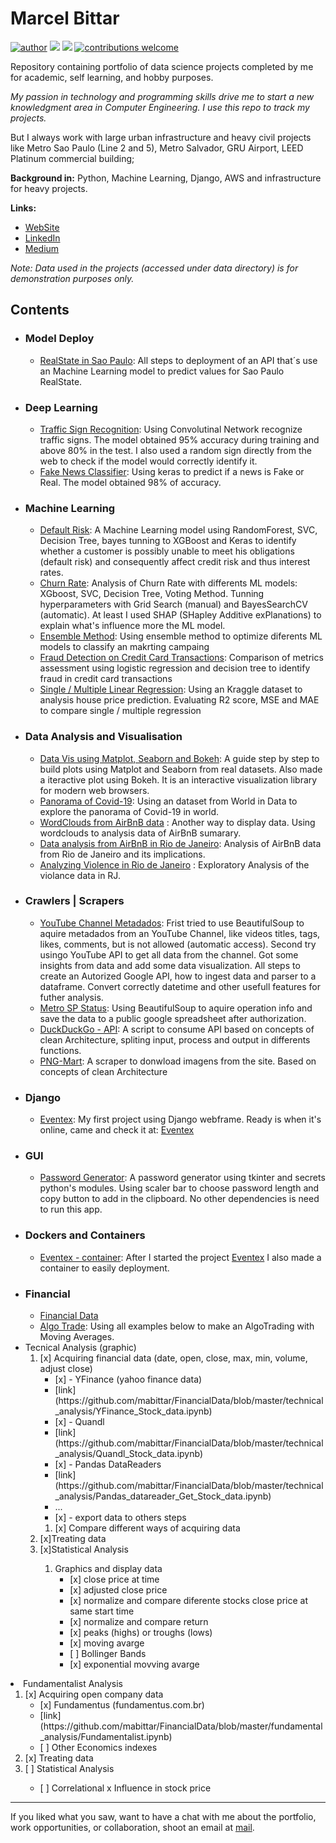 # Marcel Bittar

[![author](https://img.shields.io/badge/Author-MarcelBittar-blue)](https://www.linkedin.com/in/marcelbittar/) [![](https://img.shields.io/badge/python-3.8.6+-blue.svg)](https://www.python.org/downloads/release/python-386/)  [![](https://img.shields.io/github/languages/top/mabittar/Portfolio)](https://mabittar.github.io/)  [![contributions welcome](https://img.shields.io/badge/contributions-welcome-brightgreen.svg?style=flat)](https://github.com/mabittar/Portfolio/issues)



Repository containing portfolio of data science projects completed by me for academic, self learning, and hobby purposes. 

*My passion in technology and programming skills drive me to start a new knowledgment area in Computer Engineering. I use this repo to track my projects.*

But I always work with large urban infrastructure and heavy civil projects like Metro Sao Paulo (Line 2 and 5), Metro Salvador, GRU Airport, LEED Platinum commercial building;





**Background in:** Python, Machine Learning, Django, AWS and infrastructure for heavy projects.

**Links:**
* [WebSite](https://mabittar.github.io/)
* [LinkedIn](https://www.linkedin.com/in/marcelbittar/?locale=en_US)
* [Medium](https://medium.com/@marcelmartinsbittar)


_Note: Data used in the projects (accessed under data directory) is for demonstration purposes only._

## Contents

- ### Model Deploy
  * [RealState in Sao Paulo](https://github.com/mabittar/imovsp): All steps to deployment of an API that´s use an Machine Learning model to predict values for Sao Paulo RealState.
  
- ### Deep Learning
   * [Traffic Sign Recognition](https://github.com/mabittar/Portfolio/blob/master/Reconhecendo_Sinais_Tr%C3%A2nsito.ipynb): Using Convolutinal Network recognize traffic signs. The model obtained 95% accuracy during training and above 80% in the test. I also used a random sign directly from the web to check if the model would correctly identify it.
   * [Fake News Classifier](https://github.com/mabittar/Portfolio/blob/master/Classificador_FakeNews.ipynb): Using keras to predict if a news is Fake or Real. The model obtained 98% of accuracy.

- ### Machine Learning
    * [Default Risk](https://github.com/mabittar/Portfolio/blob/master/Risco_Inadimpl%C3%AAncia.ipynb): A Machine Learning model using RandomForest, SVC, Decision Tree, bayes tunning to XGBoost and Keras to identify whether a customer is possibly unable to meet his obligations (default risk) and consequently affect credit risk and thus interest rates.
    * [Churn Rate](https://github.com/mabittar/Portfolio/blob/master/Churn_Predict.ipynb): Analysis of Churn Rate with differents ML models: XGboost, SVC, Decision Tree, Voting Method. Tunning hyperparameters with Grid Search (manual) and BayesSearchCV (automatic). At least I used SHAP (SHapley Additive exPlanations) to explain what's influence more the ML model.
    * [Ensemble Method](https://github.com/mabittar/Portfolio/blob/master/ML11_Ensemble.ipynb): Using ensemble method to optimize diferents ML models to classify an makrting campaing
    * [Fraud Detection on Credit Card Transactions](https://github.com/mabittar/Portfolio/blob/master/Detec%C3%A7%C3%A3o_de_Fraude_em_CC.ipynb): Comparison of metrics assessment using logistic regression and decision tree to identify fraud in credit card transactions
    * [Single / Multiple Linear Regression](https://github.com/mabittar/Portfolio/blob/master/ML2_Regressao_Linear.ipynb): Using an Kraggle dataset to analysis house price prediction. Evaluating R2 score, MSE and MAE to compare single / multiple regression

- ### Data Analysis and Visualisation
   * [Data Vis using Matplot, Seaborn and Bokeh](https://github.com/mabittar/Portfolio/blob/master/Visualiza%C3%A7%C3%B5es_de_Dados.ipynb): A guide step by step to build plots using Matplot and Seaborn from real datasets. Also made a iteractive plot using Bokeh. It is an interactive visualization library for modern web browsers.
   * [Panorama of Covid-19](https://github.com/mabittar/Portfolio/blob/master/Panorama_do_COVID_19_no_Mundo.ipynb): Using an dataset from World in Data to explore the panorama of Covid-19 in world.
   * [WordClouds from AirBnB data](https://github.com/mabittar/Portfolio/blob/master/Wordcloud.ipynb) : Another way to display data. Using wordclouds to analysis data of AirBnB sumarary.
   * [Data analysis from AirBnB in Rio de Janeiro](https://github.com/mabittar/Portfolio/blob/master/Analise_de_Dados_dispon%C3%ADvel_no_Airbnb.ipynb): Analysis of AirBnB data from Rio de Janeiro and its implications.
   * [Analyzing Violence in Rio de Janeiro](https://github.com/mabittar/Portfolio/blob/master/Analisando_a_Viol%C3%AAncia_no_Rio_de_Janeiro.ipynb) : Exploratory Analysis of the violance data in RJ.

- ### Crawlers | Scrapers
   * [YouTube Channel Metadados](https://github.com/mabittar/Portfolio/blob/master/YouTube_Scaper.ipynb): Frist tried to use BeautifulSoup to aquire metadados from an YouTube Channel, like videos titles, tags, likes, comments, but is not allowed (automatic access). Second try usingo YouTube API to get all data from the channel. Got some insights from data and add some data visualization. All steps to create an Autorized Google API, how to ingest data and parser to a dataframe. Convert correctly datetime and other usefull features for futher analysis.
   * [Metro SP Status](https://github.com/mabittar/Portfolio/blob/master/MetroSP_crawler.ipynb): Using BeautifulSoup to aquire operation info and save the data to a public google spreadsheet after authorization.
   * [DuckDuckGo - API](https://github.com/mabittar/Portfolio/blob/master/DuckDuckGoAPI.py): A script to consume API based on concepts of clean Architecture, spliting input, process and output in differents functions.
   * [PNG-Mart](https://github.com/mabittar/Portfolio/blob/master/PNGMart_Scraper.ipynb): A scraper to donwload imagens from the site. Based on concepts of clean Architecture
   
- ### Django
  * [Eventex](https://github.com/mabittar/eventex/tree/master): My first project using Django webframe. Ready is when it's online, came and check it at: [Eventex](https://eventex-mmb.herokuapp.com/)

- ### GUI
  * [Password Generator](https://github.com/mabittar/pass_gen): A password generator using tkinter and secrets python's modules. Using scaler bar to choose password length and copy button to add in the clipboard. No other dependencies is need to run this app.
   
- ### Dockers and Containers
  * [Eventex - container](https://github.com/mabittar/wttd_docker): After I started the project [Eventex](https://github.com/mabittar/eventex/tree/master) I also made a container to easily deployment.
 
 
 
- ### Financial
  * [Financial Data](https://github.com/mabittar/FinancialData)
   * [Algo Trade](https://github.com/mabittar/Portfolio/blob/master/Stock_Technical_Analysis.ipynb): Using all examples below to make an AlgoTrading with Moving Averages.
  <li>Tecnical Analysis (graphic)
       <ol>
       <li>[x] Acquiring financial data (date, open, close, max, min, volume, adjust close)
                     <ul>                    
                     <li>[x] - YFinance (yahoo finance data)</li>
                      <li>[link](https://github.com/mabittar/FinancialData/blob/master/technical_analysis/YFinance_Stock_data.ipynb)</li>
                     <li>[x] - Quandl</li>
                      <li>[link](https://github.com/mabittar/FinancialData/blob/master/technical_analysis/Quandl_Stock_data.ipynb)</li>
                     <li>[x] - Pandas DataReaders</li>
                      <li>[link](https://github.com/mabittar/FinancialData/blob/master/technical_analysis/Pandas_datareader_Get_Stock_data.ipynb)</li>
                     <li>...</li>
                     <li>[x] - export data to others steps</li>
                     </ul>
              <ol>
              <li>[x] Compare different ways of acquiring data</li> 
              </ol>
       </li>
       <li>[x]Treating data</li> 
       <li>[x]Statistical Analysis </li> 
              <ol>
              <li>Graphics and display data
                     <ul>
                     <li>[x] close price at time</li>
                            <li>[x] adjusted close price</li>
                            <li>[x] normalize and compare diferente stocks close price at same start time</li>
                            <li>[x] normalize and compare return</li>
                            <li>[x] peaks (highs) or troughs (lows)
                            <li>[x] moving avarge</li>
                            <li>[ ] Bollinger Bands</li>
                            <li>[x] exponential movving avarge </li>
                     </ul>
              </li>      
              </ol>
      </ol>
<li>Fundamentalist Analysis
       <ol>
       <li>[x] Acquiring open company data
              <ul>
                     <li>[x] Fundamentus (fundamentus.com.br)</li> 
                     <li>[link](https://github.com/mabittar/FinancialData/blob/master/fundamental_analysis/Fundamentalist.ipynb)</li>
                     <li>[ ] Other Economics indexes</li>
              </ul>
       </li>
       <li>[x] Treating data</li>
       <li>[ ] Statistical Analysis</li>
              <ul>
              <li>[ ] Correlational x Influence in stock price</li>
              </ul>
      </ol>
</li>
</ol>

---

If you liked what you saw, want to have a chat with me about the portfolio, work opportunities, or collaboration, shoot an email at [mail](ma_bittar@yahoo.com.br). 
